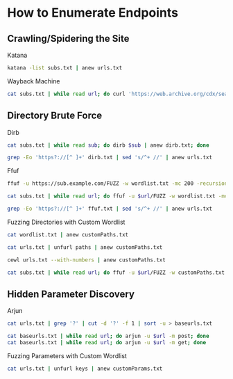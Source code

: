 # How to Enumerate Endpoints

## Crawling/Spidering the Site

Katana
```bash
katana -list subs.txt | anew urls.txt
```

Wayback Machine
```bash
cat subs.txt | while read url; do curl 'https://web.archive.org/cdx/search/cdx?url=*.$url/*&output=text&fl=original&collapse=urlkey' | anew urls.txt; done
```

## Directory Brute Force

Dirb
```bash
cat subs.txt | while read sub; do dirb $sub | anew dirb.txt; done

grep -Eo 'https?://[^ ]+' dirb.txt | sed 's/^+ //' | anew urls.txt
```

Ffuf
```bash
ffuf -u https://sub.example.com/FUZZ -w wordlist.txt -mc 200 -recursion | anew ffuf.txt

cat subs.txt | while read url; do ffuf -u $url/FUZZ -w wordlist.txt -mc 200 -recursion | anew ffuf.txt; done

grep -Eo 'https?://[^ ]+' ffuf.txt | sed 's/^+ //' | anew urls.txt
```

Fuzzing Directories with Custom Wordlist
```bash
cat wordlist.txt | anew customPaths.txt

cat urls.txt | unfurl paths | anew customPaths.txt

cewl urls.txt --with-numbers | anew customPaths.txt

cat subs.txt | while read url; do ffuf -u $url/FUZZ -w customPaths.txt -mc 200 -recursion | anew ffuf.txt; done
```

## Hidden Parameter Discovery

Arjun
```bash
cat urls.txt | grep '?' | cut -d '?' -f 1 | sort -u > baseurls.txt

cat baseurls.txt | while read url; do arjun -u $url -m post; done
cat baseurls.txt | while read url; do arjun -u $url -m get; done
```

Fuzzing Parameters with Custom Wordlist
```bash
cat urls.txt | unfurl keys | anew customParams.txt
```
